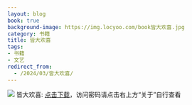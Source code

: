 ```yaml
---
layout: blog
book: true
background-image: https://img.locyoo.com/book皆大欢喜.jpg
category: 书籍
title: 皆大欢喜
tags:
- 书籍
- 文艺
redirect_from:
  - /2024/03/皆大欢喜/
---
```

![](https://img.locyoo.com/book皆大欢喜.jpg)
皆大欢喜: <a name = "ref1" href="https://url18.ctfile.com/f/50983618-1320273355-d23a65?p=3619">点击下载</a>，访问密码请点击右上方“关于”自行查看